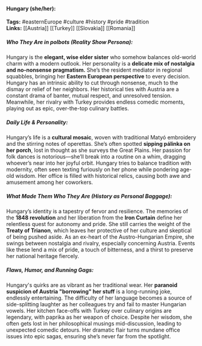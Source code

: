 #### Hungary (she/her):  
**Tags:** #easternEurope #culture #history #pride #tradition  
**Links:** [[Austria]] [[Turkey]] [[Slovakia]] [[Romania]]

##### Who They Are in *polbots* (Reality Show Persona):  
Hungary is the **elegant, wise elder sister** who somehow balances old-world charm with a modern outlook. Her personality is a **delicate mix of nostalgia and no-nonsense pragmatism.** She’s the resident mediator in regional squabbles, bringing her **Eastern European perspective** to every decision. Hungary has an intrinsic ability to cut through nonsense, much to the dismay or relief of her neighbors. Her historical ties with Austria are a constant drama of banter, mutual respect, and unresolved tension. Meanwhile, her rivalry with Turkey provides endless comedic moments, playing out as epic, over-the-top culinary battles.  

##### Daily Life & Personality:  
Hungary’s life is a **cultural mosaic**, woven with traditional Matyó embroidery and the stirring notes of operettas. She’s often spotted **sipping pálinka on her porch**, lost in thought as she surveys the Great Plains. Her passion for folk dances is notorious—she’ll break into a routine on a whim, dragging whoever’s near into her joyful orbit. Hungary tries to balance tradition with modernity, often seen texting furiously on her phone while pondering age-old wisdom. Her office is filled with historical relics, causing both awe and amusement among her coworkers.   

##### What Made Them Who They Are (History as Personal Baggage):  
Hungary’s identity is a tapestry of fervor and resilience. The memories of the **1848 revolution** and her liberation from the **Iron Curtain** define her relentless quest for autonomy and pride. She still carries the weight of the **Treaty of Trianon**, which leaves her protective of her culture and skeptical of being pushed aside. As an ex-heart of the Austro-Hungarian Empire, she swings between nostalgia and rivalry, especially concerning Austria. Events like these lend a mix of pride, a touch of bitterness, and a thirst to preserve her national heritage fiercely.  

##### Flaws, Humor, and Running Gags:  
Hungary's quirks are as vibrant as her traditional wear. Her **paranoid suspicion of Austria "borrowing" her stuff** is a long-running joke, endlessly entertaining. The difficulty of her language becomes a source of side-splitting laughter as her colleagues try and fail to master Hungarian vowels. Her kitchen face-offs with Turkey over culinary origins are legendary, with paprika as her weapon of choice. Despite her wisdom, she often gets lost in her philosophical musings mid-discussion, leading to unexpected comedic detours. Her dramatic flair turns mundane office issues into epic sagas, ensuring she’s never far from the spotlight.